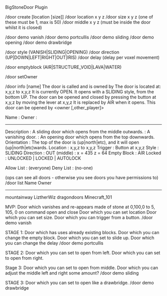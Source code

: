 BigStoneDoor Plugin

/door create <name> [location [size]]
/door location x y z
/door size x y z (one of these must be 1, max is 50)
/door middle x y z (must be inside the door whilst it is closed)

/door demo vanish 
/door demo portcullis
/door demo sliding
/door demo opening
/door demo drawbridge

/door style (VANISH|SLIDING|OPENING)
/door direction (UP|DOWN|LEFT|RIGHT|OUT|IRIS)
/door delay <ticks> (delay per voxel movement)

/door emptyblock <blocktype> (AIR|STRUCTURE_VOID|LAVA|WATER)

/door setOwner <player>

/door info [name]
The door is called <name> and is owned by <player>
The door is located at: x,y,z to x,y,z
It is currently OPEN.
It opens with a SLIDING style, from the bottom UP.
The door can be opened and closed by pressing the button at x,y,z
                          		  by moving the lever at x,y,z
It is replaced by AIR when it opens.
This door can be opened by <owner [,other_player]>

Name        : <name>
Owner       : <player>
------------ -------------------------------
Description : A sliding door which opens from the middle outwards.
            : A vanishing door.
            : An opening door which opens from the top downwards.
Orientation : The top of the door is (up|north|etc), and it will open (up|north|etc)wards.
Location    : x,y,z to x,y,z 
Trigger     : Button at x,y,z
Style       : SLIDING
Direction   : OUT
   (middle) : x = 435 z = 64
Empty Block : AIR
Locked      : UNLOCKED | LOCKED | AUTOLOCK

Allow List  : (everyone)
Deny List   : (no-one)

(ops can see all doors - otherwise you see doors you have permissions to)
/door list
Name                     Owner
------------------------ --------------------
mountainway              LiztherWiz
dragondoors              Minecraft_101

MVP: 
Door which vanishes and re-appears made of stone at 0,100,0 to 5, 105, 0 on command open and close
Door which you can set location
Door which you can set size.
Door which you can trigger from a button.
/door demo vanish

STAGE 1:
Door which has uses already existing blocks.
Door which you can change the empty block.
Door which you can set to slide up.
Door which you can change the delay
/door demo portcullis

STAGE 2:
Door which you can set to open from left.
Door which you can set to open from right.


Stage 3:
Door which you can set to open from middle.
Door which you can adjust the middle left and right some amount?
/door demo sliding

STAGE 3:
Door which you can set to open like a drawbridge.
/door demo drawbridge
